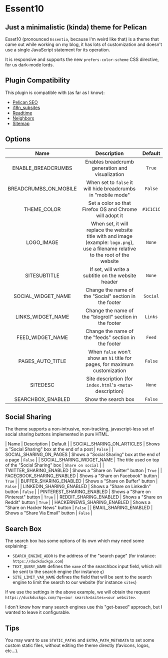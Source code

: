 Essent10
========

Just a minimalistic (kinda) theme for Pelican
---------------------------------------------

Esset10 (pronounced `Essentio`, because I'm weird like that) is a theme that came out while working on my blog, it has lots of customization and doesn't use a single JavaScript statement for its operation.

It is responsive and supports the new `prefers-color-scheme` CSS directive, for us dark-mode lords.

Plugin Compatibility
--------------------

This plugin is compatible with (as far as I know):

- [Pelican SEO](https://github.com/pelican-plugins/seo)
- [i18n_subsites](https://github.com/getpelican/pelican-plugins/tree/master/i18n_subsites)
- [Readtime](https://github.com/JenkinsDev/pelican-readtime)
- [Neighbors](https://github.com/pelican-plugins/neighbors)
- [Sitemap](https://github.com/pelican-plugins/sitemap)

Options
-------

| Name                       | Description                                                                                                                          | Default   |
| :--:                       | :---------:                                                                                                                          | :-------: |
| ENABLE_BREADCRUMBS         | Enables breadcrumb generation and visualization                                                                                      | `True`    |
| BREADCRUMBS_ON_MOBILE      | When set to `false` it will hide breadcrumbs in "mobile mode"                                                                        | `False`   |
| THEME_COLOR                | Set a color so that Firefox OS and Chrome will adopt it                                                                              | `#1C1C1C` |
| LOGO_IMAGE                 | When set, it will replace the website title with and image (example: `logo.png`), use a filename relative to the root of the website | `None`    |
| SITESUBTITLE               | If set, will write a subtitle on the website header                                                                                  | `None`    |
| SOCIAL_WIDGET_NAME         | Change the name of the "Social" section in the footer                                                                                | `Social`  |
| LINKS_WIDGET_NAME          | Change the name of the "blogroll" section in the footer                                                                              | `Links`   |
| FEED_WIDGET_NAME           | Change the name of the "feeds" section in the footer                                                                                 | `Feed`    |
| PAGES_AUTO_TITLE           | When `false` won't show an `h1` title for pages, for maximum customization                                                           | `False`   |
| SITEDESC                   | Site description (for `index.html`'s `<meta>` description)                                                                           | `None`    |
| SEARCHBOX_ENABLED          | Show the search box                                                                                                                  | `False`   |

Social Sharing
--------------

The theme supports a non-intrusive, non-tracking, javascript-less set of social sharing buttons implemented in pure HTML.

| Name                       | Description                                       | Default           |
| SOCIAL_SHARING_ON_ARTICLES | Shows a "Social Sharing" box at the end of a post | `False`           |
| SOCIAL_SHARING_ON_PAGES    | Shows a "Social Sharing" box at the end of a page | `False`           |
| SOCIAL_SHARING_WIDGET_NAME | The title used on top of the "Social Sharing" box | `Share on social` |
| TWITTER_SHARING_ENABLED    | Shows a "Share on Twitter" button                 | `True`            |
| FACECBOOK_SHARING_ENABLED  | Shows a "Share on Facebook" button                | `True`            |
| BUFFER_SHARING_ENABLED     | Shows a "Share on Buffer" button                  | `False`           |
| LINKEDIN_SHARING_ENABLED   | Shows a "Share on LinkedIn" button                | `False`           |
| PINTEREST_SHARING_ENABLED  | Shows a "Share on Pinterest" button               | `True`            |
| REDDIT_SHARING_ENABLED     | Shows a "Share on Reddit" button                  | `True`            |
| HACKERNEWS_SHARING_ENABLED | Shows a "Share on Hacker News" button             | `False`           |
| EMAIL_SHARING_ENABLED      | Shows a "Share Via Email" button                  | `False`           |

Search Box
----------

The search box has some options of its own which may need some explaining:

- `SEARCH_ENGINE_ADDR` is the address of the "search page" (for instance: `https://duckduckgo.com`)
- `TEXT_QUERY_NAME` defines the `name` of the searchbox input field, which will be sent to the search engine (for instance `q`)
- `SITE_LIMIT_VAR_NAME` defines the field that will be sent to the search engine to limit the search to our website (for instance `sites`)

If we use the settings in the above example, we will obtain the request `https://duckduckgo.com/?q=<our search>&sites=<our website>`.

I don't know how many search engines use this "get-based" approach, but I wanted to leave it configurable.

Tips
----

You may want to use `STATIC_PATHS` and `EXTRA_PATH_METADATA` to set some custom static files, without editing the theme directly (favicons, logos, etc...).
